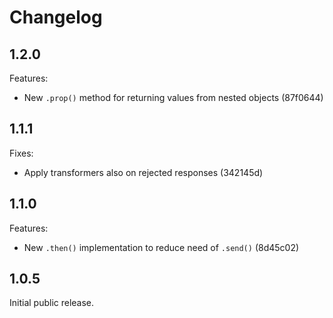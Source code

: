 # Changelog

## 1.2.0

Features:
- New `.prop()` method for returning values from nested objects (87f0644)

## 1.1.1

Fixes:
- Apply transformers also on rejected responses (342145d)

## 1.1.0

Features:
- New `.then()` implementation to reduce need of `.send()` (8d45c02)

## 1.0.5

Initial public release.
